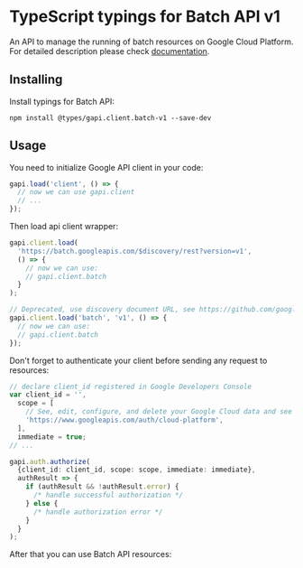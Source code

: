 # TypeScript typings for Batch API v1

An API to manage the running of batch resources on Google Cloud Platform.
For detailed description please check [documentation](https://cloud.google.com/batch/).

## Installing

Install typings for Batch API:

```
npm install @types/gapi.client.batch-v1 --save-dev
```

## Usage

You need to initialize Google API client in your code:

```typescript
gapi.load('client', () => {
  // now we can use gapi.client
  // ...
});
```

Then load api client wrapper:

```typescript
gapi.client.load(
  'https://batch.googleapis.com/$discovery/rest?version=v1',
  () => {
    // now we can use:
    // gapi.client.batch
  }
);
```

```typescript
// Deprecated, use discovery document URL, see https://github.com/google/google-api-javascript-client/blob/master/docs/reference.md#----gapiclientloadname----version----callback--
gapi.client.load('batch', 'v1', () => {
  // now we can use:
  // gapi.client.batch
});
```

Don't forget to authenticate your client before sending any request to resources:

```typescript
// declare client_id registered in Google Developers Console
var client_id = '',
  scope = [
    // See, edit, configure, and delete your Google Cloud data and see the email address for your Google Account.
    'https://www.googleapis.com/auth/cloud-platform',
  ],
  immediate = true;
// ...

gapi.auth.authorize(
  {client_id: client_id, scope: scope, immediate: immediate},
  authResult => {
    if (authResult && !authResult.error) {
      /* handle successful authorization */
    } else {
      /* handle authorization error */
    }
  }
);
```

After that you can use Batch API resources: <!-- TODO: make this work for multiple namespaces -->

```typescript

```
